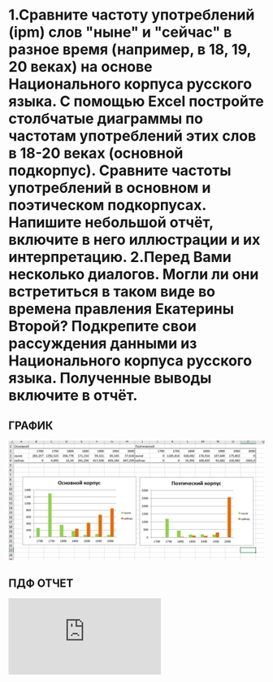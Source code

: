 # 1.Сравните частоту употреблений (ipm) слов "ныне" и "сейчас" в разное время (например, в 18, 19, 20 веках) на основе Национального корпуса русского языка. С помощью Excel постройте столбчатые диаграммы по частотам употреблений этих слов в 18-20 веках (основной подкорпус). Сравните частоты употреблений в основном и поэтическом подкорпусах. Напишите небольшой отчёт, включите в него иллюстрации и их интерпретацию. 2.Перед Вами несколько диалогов. Могли ли они встретиться в таком виде во времена правления Екатерины Второй? Подкрепите свои рассуждения данными из Национального корпуса русского языка. Полученные выводы включите в отчёт.


## ГРАФИК
![Корпус хл](https://github.com/pimanovaab/hw-5/blob/master/%D0%9A%D0%BE%D1%80%D0%BF%D1%83%D1%81.png)

## ПДФ ОТЧЕТ 
![ДЗ5](https://github.com/pimanovaab/hw-5/blob/master/ruscorpora_report..pdf)
